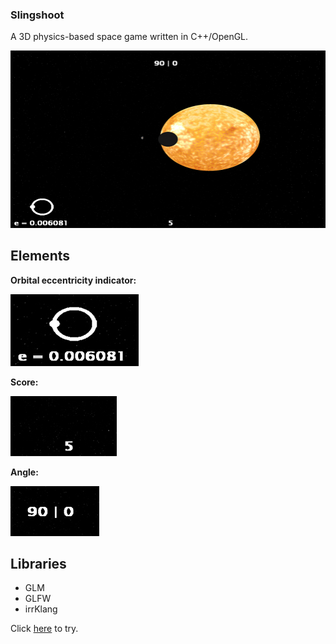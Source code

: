 ### Slingshoot
A 3D physics-based space game written in C++/OpenGL.

![](ss.jpg)

## Elements
**Orbital eccentricity indicator:**  
  
![](ss_1.jpg)
  
**Score:**  
  
![](ss_2.jpg)
  
**Angle:**  
  
![](ss_3.jpg)

## Libraries
- GLM
- GLFW
- irrKlang

Click [here](http://13bob.net/slingshoot/slingshoot.zip) to try.
